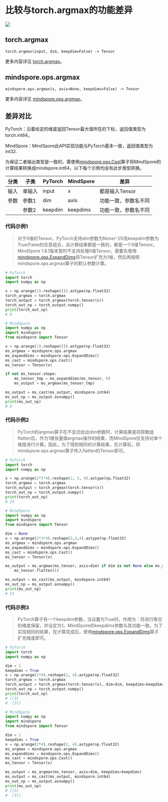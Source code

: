 # 比较与torch.argmax的功能差异

<a href="https://gitee.com/mindspore/docs/blob/master/docs/mindspore/source_zh_cn/note/api_mapping/pytorch_diff/Argmax.md" target="_blank"><img src="https://mindspore-website.obs.cn-north-4.myhuaweicloud.com/website-images/master/resource/_static/logo_source.png"></a>

## torch.argmax

```text
torch.argmax(input, dim, keepdim=False) -> Tensor
```

更多内容详见 [torch.argmax](https://pytorch.org/docs/1.8.1/generated/torch.argmax.html)。

## mindspore.ops.argmax

```text
mindspore.ops.argmax(x, axis=None, keepdims=False) -> Tensor
```

更多内容详见 [mindspore.ops.argmax](https://www.mindspore.cn/docs/zh-CN/master/api_python/ops/mindspore.ops.argmax.html)。

## 差异对比

PyTorch：沿着给定的维度返回Tensor最大值所在的下标，返回值类型为torch.int64。

MindSpore：MindSpore此API实现功能与PyTorch基本一致，返回值类型为int32.

为保证二者输出类型是一致的，需使用[mindspore.ops.Cast](https://mindspore.cn/docs/zh-CN/master/api_python/ops/mindspore.ops.Cast.html)算子将MindSpore的计算结果转换成mindspore.int64，以下每个示例均会有此步类型转换。

| 分类 | 子类 |PyTorch | MindSpore | 差异 |
| --- | --- | --- | --- |---|
| 输入 | 单输入 | input | x | 都是输入Tensor |
| 参数 | 参数1 | dim | axis | 功能一致，参数名不同 |
|  | 参数2 | keepdim | keepdims | 功能一致，参数名不同 |

### 代码示例1

> 对于0维的Tensor，PyTorch支持dim参数为None/-1/0及keepdim参数为True/False的任意组合，且计算结果都是一致的，都是一个0维Tensor。MindSpore 1.8.1版本暂时不支持处理0维Tensor，需要先使用[mindspore.ops.ExpandDims](https://mindspore.cn/docs/zh-CN/master/api_python/ops/mindspore.ops.ExpandDims.html)将Tensor扩充为1维，然后再按照mindspore.ops.argmax算子的默认参数计算。

```python
# PyTorch
import torch
import numpy as np

x = np.arange(1).reshape(()).astype(np.float32)
torch_argmax = torch.argmax
torch_output = torch_argmax(torch.tensor(x))
torch_out_np = torch_output.numpy()
print(torch_out_np)
# 0

# MindSpore
import numpy as np
import mindspore
from mindspore import Tensor

x = np.arange(1).reshape(()).astype(np.float32)
ms_argmax = mindspore.ops.argmax
ms_expanddims = mindspore.ops.ExpandDims()
ms_cast = mindspore.ops.Cast()
ms_tensor = Tensor(x)

if not ms_tensor.shape:
    ms_tensor_tmp = ms_expanddims(ms_tensor, 0)
    ms_output = ms_argmax(ms_tensor_tmp)

ms_output = ms_cast(ms_output, mindspore.int64)
ms_out_np = ms_output.asnumpy()
print(ms_out_np)
# 0
```

### 代码示例2

> PyTorch的argmax算子在不显式给出dim参数时，计算结果是将原数组flatten后，作为1维张量做argmax操作的结果，而MindSpore仅支持对单个维度进行计算。因此，为了得到相同的计算结果，在计算前，将mindspore.ops.argmax算子传入flatten的Tensor即可。

```python
# PyTorch
import torch
import numpy as np

x = np.arange(2*3*4).reshape(2, 3, 4).astype(np.float32)
torch_argmax = torch.argmax
torch_output = torch_argmax(torch.tensor(x))
torch_out_np = torch_output.numpy()
print(torch_out_np)
# 23

# MindSpore
import numpy as np
import mindspore
from mindspore import Tensor

dim = None
x = np.arange(2*3*4).reshape(2,3,4).astype(np.float32)
ms_argmax = mindspore.ops.argmax
ms_expanddims = mindspore.ops.ExpandDims()
ms_cast = mindspore.ops.Cast()
ms_tensor = Tensor(x)

ms_output = ms_argmax(ms_tensor, axis=dim) if dim is not None else ms_argmax(
    ms_tensor.flatten())

ms_output = ms_cast(ms_output, mindspore.int64)
ms_out_np = ms_output.asnumpy()
print(ms_out_np)
# 23
```

### 代码示例3

> PyTorch算子有一个keepdim参数，当设置为True时，作用为：将进行聚合的维度保留，并设定为1。MindSpore的keepdims参数与其功能一致。为了实现相同的结果，在计算完成后，使用[mindspore.ops.ExpandDims](https://mindspore.cn/docs/zh-CN/master/api_python/ops/mindspore.ops.ExpandDims.html)算子扩充维度即可。

```python
# PyTorch
import torch
import numpy as np

dim = 1
keepdims = True
x = np.arange(2*4).reshape(2, 4).astype(np.float32)
torch_argmax = torch.argmax
torch_output = torch_argmax(torch.tensor(x), dim=dim, keepdims=keepdims)
torch_out_np = torch_output.numpy()
print(torch_out_np)
# [[3]
#  [3]]

# MindSpore
import numpy as np
import mindspore
from mindspore import Tensor

dim = 1
keepdims = True
x = np.arange(2*4).reshape(2, 4).astype(np.float32)
ms_argmax = mindspore.ops.argmax
ms_expanddims = mindspore.ops.ExpandDims()
ms_cast = mindspore.ops.Cast()
ms_tensor = Tensor(x)

ms_output = ms_argmax(ms_tensor, axis=dim, keepdims=keepdims)
ms_output = ms_cast(ms_output, mindspore.int64)
ms_out_np = ms_output.asnumpy()
print(ms_out_np)
# [[3]
#  [3]]
```
